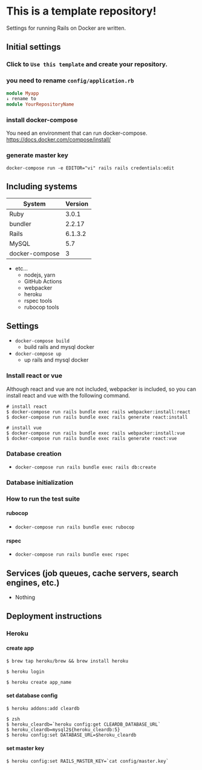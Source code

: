 # This is a template repository!

Settings for running Rails on Docker are written.

## Initial settings

### Click to `Use this template` and create your repository.
### you need to rename `config/application.rb`

```config/application.rb
module Myapp
↓ rename to
module YourRepositoryName
```

### install docker-compose

You need an environment that can run docker-compose. 
https://docs.docker.com/compose/install/

### generate master key

```
docker-compose run -e EDITOR="vi" rails rails credentials:edit
```

## Including systems
| System | Version |
|---|---|
| Ruby | 3.0.1 |
| bundler | 2.2.17 |
| Rails | 6.1.3.2 |
| MySQL | 5.7 |
| docker-compose | 3 |

- etc...
  - nodejs, yarn
  - GitHub Actions
  - webpacker
  - heroku
  - rspec tools
  - rubocop tools

## Settings

- `docker-compose build`
  - build rails and mysql docker
- `docker-compose up`
  - up rails and mysql docker

### Install react or vue

Although react and vue are not included, webpacker is included, so you can install react and vue with the following command.

```
# install react
$ docker-compose run rails bundle exec rails webpacker:install:react
$ docker-compose run rails bundle exec rails generate react:install

# install vue
$ docker-compose run rails bundle exec rails webpacker:install:vue
$ docker-compose run rails bundle exec rails generate react:vue
```

### Database creation

- `docker-compose run rails bundle exec rails db:create`

### Database initialization

### How to run the test suite

#### rubocop
- `docker-compose run rails bundle exec rubocop`

#### rspec
- `docker-compose run rails bundle exec rspec`

## Services (job queues, cache servers, search engines, etc.)

- Nothing

## Deployment instructions

### Heroku

#### create app
 
```
$ brew tap heroku/brew && brew install heroku

$ heroku login

$ heroku create app_name 
```

#### set database config

```
$ heroku addons:add cleardb

$ zsh
$ heroku_cleardb=`heroku config:get CLEARDB_DATABASE_URL`
$ heroku_cleardb=mysql2${heroku_cleardb:5}
$ heroku config:set DATABASE_URL=$heroku_cleardb
```

#### set master key

```
$ heroku config:set RAILS_MASTER_KEY=`cat config/master.key`
```
